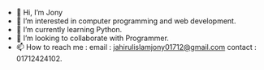 - 👋 Hi, I’m Jony
- 👀 I’m interested in computer programming and web development.
- 🌱 I’m currently learning Python.
- 💞️ I’m looking to collaborate with Programmer.
- 📫 How to reach me : email : jahirulislamjony01712@gmail.com contact : 01712424102.

<!---
ji-jony/ji-jony is a ✨ special ✨ repository because its `README.md` (this file) appears on your GitHub profile.
You can click the Preview link to take a look at your changes.
--->
